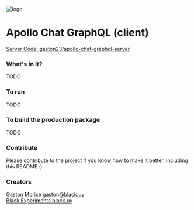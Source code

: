 ![logo](https://cloud.githubusercontent.com/assets/637225/25879422/06326596-3508-11e7-946a-02719aba0ee7.png)

# Apollo Chat GraphQL (client)

[Server Code: gaston23/apollo-chat-graphql-server](http://github.com/gaston23/apollo-chat-graphql-server)

### What's in it?
TODO

### To run
TODO

### To build the production package
TODO

### Contribute
Please contribute to the project if you know how to make it better, including this README :)

### Creators

Gaston Morixe [gaston@black.uy](mailto:gaston@black.uy)  
[Black Experiments black.uy](http://black.uy)
